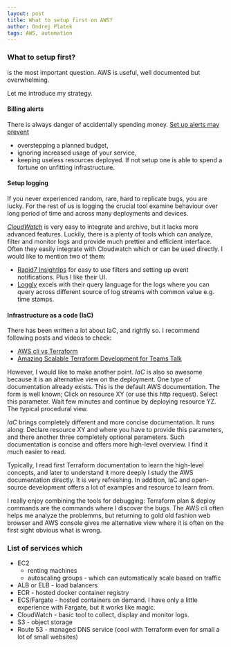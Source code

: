 ```yaml
---
layout: post
title: What to setup first on AWS?
author: Ondrej Platek
tags: AWS, automation
---
```


### What to setup first?
is the most important question.
AWS is useful, well documented but overwhelming.

Let me introduce my strategy.

#### Billing alerts
 There is always danger of accidentally spending money.
 [Set up alerts may prevent](https://docs.aws.amazon.com/AmazonCloudWatch/latest/monitoring/monitor_estimated_charges_with_cloudwatch.html#turning_on_billing_metrics)
  - overstepping a planned budget,
  - ignoring increased usage of your service,
  - keeping useless resources deployed.
 If not setup one is able to spend a fortune on unfitting infrastructure.

#### Setup logging
If you never experienced random, rare, hard to replicate bugs, you are lucky. For the rest of us is logging the crucial tool examine behaviour over long period of time and across many deployments and devices.

[*CloudWatch*](https://docs.aws.amazon.com/AmazonCloudWatch/latest/monitoring/WhatIsCloudWatch.html) is very easy to integrate and archive, but it lacks more advanced features.
Luckily, there is a plenty of tools which can analyze, filter and monitor logs and provide much prettier and efficient interface.
Often they easily integrate with Cloudwatch which or can be used directly.
I would like to mention two of them:
- [Rapid7 InsightIps](https://www.rapid7.com/products/insight-platform/) for easy to use filters and setting up event notifications. Plus I like their UI.
- [Loggly](https://www.loggly.com/) excels with their query language for the logs where you can query across different source of log streams with common value e.g. time stamps.

#### Infrastructure as a code (IaC)
There has been written a lot about IaC, and rightly so.
I recommend following posts and videos to check:
 - [AWS cli vs Terraform](https://www.stratoscale.com/blog/datacenter/choosing-the-right-provisioning-tool-terraform-vs-aws-cloudformation/)
 - [Amazing Scalable Terraform Development for Teams Talk](https://www.youtube.com/watch?v=wgzgVm7Sqlk&t=3s)

However, I would like to make another point.
*IaC* is also so awesome because it is an alternative view on the deployment.
One type of documentation already exists. This is the default AWS documentation.
The form is well known; Click on resource XY (or use this http request). Select this parameter. Wait few minutes and continue by deploying resource YZ.
The typical procedural view.

*IaC* brings completely different and more concise documentation. It runs along: Declare resource XY and where you have to provide this parameters, and there another three completely optional parameters.
Such documentation is concise and offers more high-level overview.
I find it much easier to read.

Typically, I read first Terraform documentation to learn the high-level concepts, and later to understand it more deeply I study the AWS documentation directly.
It is very refreshing.
In addition, IaC and open-source development offers a lot of examples and resource to learn from.

I really enjoy combining the tools for debugging: Terraform plan & deploy commands are the commands where I discover the bugs. The AWS cli often helps me analyze the problemms, but returning to gold old fashion web browser and AWS console gives me alternative view where it is often on the first sight obvious what is wrong.

### List of services which
- EC2
    - renting machines
    - autoscaling groups - which can automatically scale based on traffic
- ALB or ELB - load balancers
- ECR - hosted docker container registry
- ECS/Fargate - hosted containers on demand. I have only a little experience with Fargate, but it works like magic.
- CloudWatch - basic tool to collect, display and monitor logs.
- S3 - object storage
- Route 53 - managed DNS service (cool with Terraform even for small a lot of small websites)
